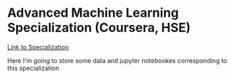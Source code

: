 # Advanced Machine Learning Specialization (Coursera, HSE)

[Link to Specialization](https://www.coursera.org/specializations/aml)

Here I'm going to store some data and jupyter notebookes corresponding to this specialization
